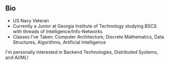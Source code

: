 ## Bio
- US Navy Veteran
- Currently a Junior at Georgia Institute of Technology studying BSCS with threads of Intelligence/Info-Networks
- Classes I've Taken: Computer Architecture, Discrete Mathematics, Data Structures, Algorithms, Artificial Intelligence

I'm personally interested in Backend Technologies, Distributed Systems, and AI/ML!
